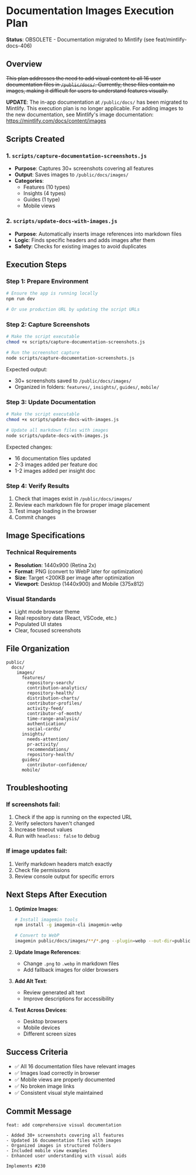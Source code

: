 # Documentation Images Execution Plan

**Status**: OBSOLETE - Documentation migrated to Mintlify (see feat/mintlify-docs-406)

## Overview
~~This plan addresses the need to add visual content to all 16 user documentation files in `/public/docs/`. Currently, these files contain no images, making it difficult for users to understand features visually.~~

**UPDATE**: The in-app documentation at `/public/docs/` has been migrated to Mintlify. This execution plan is no longer applicable. For adding images to the new documentation, see Mintlify's image documentation: https://mintlify.com/docs/content/images

## Scripts Created

### 1. `scripts/capture-documentation-screenshots.js`
- **Purpose**: Captures 30+ screenshots covering all features
- **Output**: Saves images to `/public/docs/images/`
- **Categories**:
  - Features (10 types)
  - Insights (4 types)
  - Guides (1 type)
  - Mobile views

### 2. `scripts/update-docs-with-images.js`
- **Purpose**: Automatically inserts image references into markdown files
- **Logic**: Finds specific headers and adds images after them
- **Safety**: Checks for existing images to avoid duplicates

## Execution Steps

### Step 1: Prepare Environment
```bash
# Ensure the app is running locally
npm run dev

# Or use production URL by updating the script URLs
```

### Step 2: Capture Screenshots
```bash
# Make the script executable
chmod +x scripts/capture-documentation-screenshots.js

# Run the screenshot capture
node scripts/capture-documentation-screenshots.js
```

Expected output:
- 30+ screenshots saved to `/public/docs/images/`
- Organized in folders: `features/`, `insights/`, `guides/`, `mobile/`

### Step 3: Update Documentation
```bash
# Make the script executable
chmod +x scripts/update-docs-with-images.js

# Update all markdown files with images
node scripts/update-docs-with-images.js
```

Expected changes:
- 16 documentation files updated
- 2-3 images added per feature doc
- 1-2 images added per insight doc

### Step 4: Verify Results
1. Check that images exist in `/public/docs/images/`
2. Review each markdown file for proper image placement
3. Test image loading in the browser
4. Commit changes

## Image Specifications

### Technical Requirements
- **Resolution**: 1440x900 (Retina 2x)
- **Format**: PNG (convert to WebP later for optimization)
- **Size**: Target <200KB per image after optimization
- **Viewport**: Desktop (1440x900) and Mobile (375x812)

### Visual Standards
- Light mode browser theme
- Real repository data (React, VSCode, etc.)
- Populated UI states
- Clear, focused screenshots

## File Organization
```
public/
  docs/
    images/
      features/
        repository-search/
        contribution-analytics/
        repository-health/
        distribution-charts/
        contributor-profiles/
        activity-feed/
        contributor-of-month/
        time-range-analysis/
        authentication/
        social-cards/
      insights/
        needs-attention/
        pr-activity/
        recommendations/
        repository-health/
      guides/
        contributor-confidence/
      mobile/
```

## Troubleshooting

### If screenshots fail:
1. Check if the app is running on the expected URL
2. Verify selectors haven't changed
3. Increase timeout values
4. Run with `headless: false` to debug

### If image updates fail:
1. Verify markdown headers match exactly
2. Check file permissions
3. Review console output for specific errors

## Next Steps After Execution

1. **Optimize Images**:
   ```bash
   # Install imagemin tools
   npm install -g imagemin-cli imagemin-webp
   
   # Convert to WebP
   imagemin public/docs/images/**/*.png --plugin=webp --out-dir=public/docs/images
   ```

2. **Update Image References**:
   - Change `.png` to `.webp` in markdown files
   - Add fallback images for older browsers

3. **Add Alt Text**:
   - Review generated alt text
   - Improve descriptions for accessibility

4. **Test Across Devices**:
   - Desktop browsers
   - Mobile devices
   - Different screen sizes

## Success Criteria
- ✅ All 16 documentation files have relevant images
- ✅ Images load correctly in browser
- ✅ Mobile views are properly documented
- ✅ No broken image links
- ✅ Consistent visual style maintained

## Commit Message
```
feat: add comprehensive visual documentation

- Added 30+ screenshots covering all features
- Updated 16 documentation files with images
- Organized images in structured folders
- Included mobile view examples
- Enhanced user understanding with visual aids

Implements #230
```